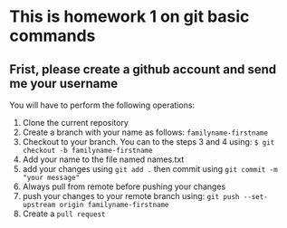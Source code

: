 # This is homework 1 on git basic commands

## Frist, please create a github account and send me your username

You will have to perform the following operations:

1. Clone the current repository
2. Create a branch with your name as follows: `familyname-firstname`
3. Checkout to your branch. You can to the steps 3 and 4 using: 
   ```$ git checkout -b familyname-firstname```
4. Add your name to the file named names.txt
5. add your changes using `git add .` then commit using `git commit -m "your message"`
6. Always pull from remote before pushing your changes
7. push your changes to your remote branch using: `git push --set-upstream origin familyname-firstname`
8. Create a `pull request` 

